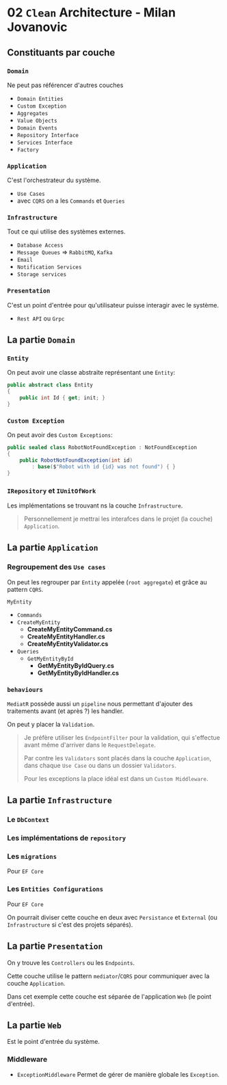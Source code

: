 # 02 `Clean` Architecture - Milan Jovanovic



## Constituants par couche

### `Domain`

Ne peut pas référencer d'autres couches

- `Domain Entities`
- `Custom Exception`
- `Aggregates`
- `Value Objects`
- `Domain Events`
- `Repository Interface`
- `Services Interface`
- `Factory`



### `Application`

C'est l'orchestrateur du système.

- `Use Cases`
- avec `CQRS` on a les `Commands` et `Queries`



### `Infrastructure`

Tout ce qui utilise des systèmes externes.

- `Database Access`
- `Message Queues` => `RabbitMQ`, `Kafka`
- `Email`
- `Notification Services`
- `Storage services`



### `Presentation`

C'est un point d'entrée pour qu'utilisateur puisse interagir avec le système.

- `Rest API` ou `Grpc`



## La partie `Domain`

### `Entity`

On peut avoir une classe abstraite représentant une `Entity`:

```cs
public abstract class Entity
{
    public int Id { get; init; }
}
```



### `Custom Exception`

On peut avoir des `Custom Exceptions`:

```cs
public sealed class RobotNotFoundException : NotFoundException
{
    public RobotNotFoundException(int id)
        : base($"Robot with id {id} was not found") { }
}
```



### `IRepository` et `IUnitOfWork`

Les implémentations se trouvant ns la couche `Infrastructure`.

> Personnellement je mettrai les interafces dans le projet (la couche) `Application`.



## La partie `Application`

### Regroupement des `Use cases`

On peut les regrouper par `Entity` appelée (`root aggregate`) et grâce au pattern `CQRS`.

`MyEntity`

-  `Commands`
  - `CreateMyEntity`
    - **CreateMyEntityCommand.cs**
    - **CreateMyEntityHandler.cs**
    - **CreateMyEntityValidator.cs**
- `Queries`
  - `GetMyEntityById`
    - **GetMyEntityByIdQuery.cs**
    - **GetMyEntityByIdHandler.cs**



### `behaviours`

`MediatR` possède aussi un `pipeline` nous permettant d'ajouter des traitements avant (et après ?) les handler.

On peut y placer la `Validation`.

> Je préfère utiliser les `EndpointFilter` pour la validation, qui s'effectue avant même d'arriver dans le `RequestDelegate`.
>
> Par contre les `Validators` sont placés dans la couche `Application`, dans chaque `Use Case` ou dans un dossier `Validators`.
>
> Pour les exceptions la place idéal est dans un `Custom Middleware`. 



## La partie `Infrastructure`

### Le `DbContext`

### Les implémentations de `repository`

### Les `migrations`

Pour `EF Core`

### Les `Entities Configurations`

Pour `EF Core`



On pourrait diviser cette couche en deux avec `Persistance` et `External` (ou `Infrastructure` si c'est des projets séparés).



## La partie `Presentation`

On y trouve les `Controllers` ou les `Endpoints`.

Cette couche utilise le pattern `mediator`/`CQRS` pour communiquer avec la couche `Application`.

Dans cet exemple cette couche est séparée de l'application `Web` (le point d'entrée).



## La partie `Web`

Est le point d'entrée du système.

### Middleware

- `ExceptionMiddleware`
  Permet de gérer de manière globale les `Exception`.